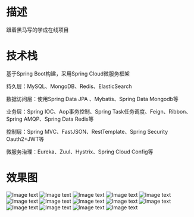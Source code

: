 # 描述

跟着黑马写的学成在线项目

# 技术栈

基于Spring Boot构建，采用Spring Cloud微服务框架

持久层：MySQL、MongoDB、Redis、ElasticSearch

数据访问层：使用Spring Data JPA 、Mybatis、Spring Data Mongodb等

业务层：Spring IOC、Aop事务控制、Spring Task任务调度、Feign、Ribbon、Spring AMQP、Spring Data Redis等

控制层：Spring MVC、FastJSON、RestTemplate、Spring Security Oauth2+JWT等

微服务治理：Eureka、Zuul、Hystrix、Spring Cloud Config等

# 效果图
![Image text](https://github.com/pealipala/file/blob/master/XCZX/index.png)
![Image text](https://github.com/pealipala/file/blob/master/XCZX/cms.png)
![Image text](https://github.com/pealipala/file/blob/master/XCZX/course.png)
![Image text](https://github.com/pealipala/file/blob/master/XCZX/course_info.png)
![Image text](https://github.com/pealipala/file/blob/master/XCZX/course_image.png)
![Image text](https://github.com/pealipala/file/blob/master/XCZX/course_sale.png)
![Image text](https://github.com/pealipala/file/blob/master/XCZX/course_publish.png)
![Image text](https://github.com/pealipala/file/blob/master/XCZX/course_detail.png)
![Image text](https://github.com/pealipala/file/blob/master/XCZX/media.png)
![Image text](https://github.com/pealipala/file/blob/master/XCZX/course_plan.png)
![Image text](https://github.com/pealipala/file/blob/master/XCZX/course_video_01.png)
![Image text](https://github.com/pealipala/file/blob/master/XCZX/course_video_02.ng)
![Image text](https://github.com/pealipala/file/blob/master/XCZX/search_01.png)
![Image text](https://github.com/pealipala/file/blob/master/XCZX/search_02.png)

